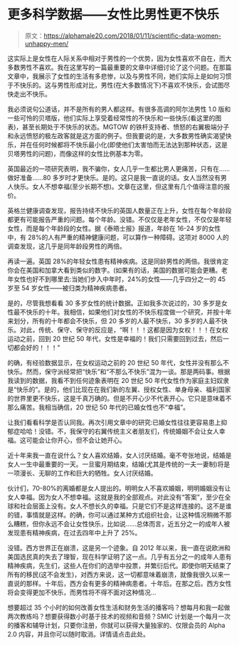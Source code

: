 # 更多科学数据——女性比男性更不快乐

> 原文：<https://alphamale20.com/2018/01/11/scientific-data-women-unhappy-men/>

这实际上是女性在人际关系中相对于男性的一个优势，因为女性喜欢不自在，而大多数男性不喜欢。我在这里写的一篇最重要的文章中详细讨论了这个问题。在那篇文章中，我展示了女性的生活有多悲惨，以及与男性不同，她们实际上是如何习惯于不快乐的。这与男性形成对比，男性(在大多数情况下)不喜欢不快乐，会试图尽快走出不快乐。

我必须说句公道话，并不是所有的男人都这样。有很多高调的阿尔法男性 1.0 版和一些可怜的贝塔版，他们实际上享受着经常性的不快乐和一些快乐(看这里的图表)，甚至长期处于不快乐的状态。MGTOW 的铁杆支持者、愤怒的右翼极端分子和永远愤怒的极左政客就是这方面的例子。但我要说的是，大多数男性确实渴望快乐，并在任何时候都将不快乐最小化(即使他们太害怕而无法达到那种状态，这是贝塔男性的问题)，而像这样的女性比例基本为零。

英国最近的一项研究表明，我不骗你，女人几乎一生都比男人更痛苦，只有在……做好准备……80 多岁时才更快乐。是的。这只是我一直说的话。女人当然没有男人快乐。女人不想幸福(至少长期不想)。文章在这里，但这里有几个值得注意的报价。

英格兰健康调查发现，报告持续不快乐的英国人数量正在上升，女性在每个年龄段都更有可能报告严重的问题。每个年龄。没错。不仅仅是老年女性，不仅仅是年轻女性，而是每个年龄段的女性。据《泰晤士报》报道，年龄在 16-24 岁的女性中，有 28%的人有严重的精神健康问题，可以算作一种障碍。这项对 8000 人的调查发现，这几乎是同年龄段男性的两倍。

再读一遍。英国 28%的年轻女性患有精神疾病。这是同龄男性的两倍。我很肯定你会在美国和加拿大看到类似的数字。(如果有的话，美国的数据可能会更糟。老年女性也好不到哪里去:当她们步入中年时，24%的女性——几乎四分之一的 45 岁至 54 岁女性——被归类为精神疾病患者。

是的，尽管我想看看 30 多岁女性的统计数据。正如我多次说过的，30 多岁是女性最不快乐的十年。我相信，如果他们对女性的不快乐程度做一个研究，并按十年来划分，所有的十年都会不快乐，但 20 多岁的人最不快乐，30 多岁的人最不快乐。对此，传统、保守、保守的反应是，“啊！！！这都是因为女权！！！在女权运动之前，回到 20 世纪 50 年代，女性是幸福的！我们只需要回到过去，然后一切都会好的！！！"

的确，有经验数据显示，在女权运动之前的 20 世纪 50 年代，女性并没有那么不快乐。然而，保守派经常把“快乐”和“不那么不快乐”混为一谈。那是两码事。根据我读到的数据，我看不到任何迹象表明在 20 世纪 50 年代女性作为家庭主妇奴隶是“快乐的”。是的，他们比现在在我们新的左翼、授权女性、单身母亲、福利国家的世界里更不快乐，这是千真万确的。但是不开心少不代表开心。它只是意味着不那么痛苦。我相当确信，20 世纪 50 年代的已婚女性也不“幸福”。

让我们看看科学是否认同我。再次引用文章中的研究:已婚女性往往更容易患上抑郁症哈哈！没错。不，我保守的右翼传统主义者朋友们，传统婚姻不会让女人幸福。这可能会让你开心，但不会让她开心。

近十年来我一直在说什么？女人喜欢结婚，女人讨厌结婚。毫不夸张地说，结婚是女人一生中最重要的一天。一旦蜜月期结束，结婚(尤其是传统的一夫一妻制)将是一项漫长、无聊的工作和巨大的牺牲。女人讨厌结婚。

伙计们，70-80%的离婚都是女人提出的。明明女人不喜欢婚姻，明明婚姻没有让女人幸福。因为女人不想幸福。这就是我的全部观点。对此没有“答案”，至少在全球和社会层面上没有。女人不想长久的幸福。只是它们不是这样连接的。这不是谁的错，事情就是这样。的确，你可以通过某种方式组织社会，让这种情况稍微不那么糟糕，但你永远不会让女性快乐，比如说……总体而言，近五分之一的成年人被发现患有精神疾病，在过去四年中上升了 25%。

没错。西方世界正在崩溃，这是另一个迹象。自 2012 年以来，我一直在说欧洲和美国选民真的失去了理智，现在科学证明了这一点。几乎有五分之一的成年人患有精神疾病，先生们，这些人在你们的选举中投票，并繁衍后代。即使你明天结束了所有的移民(这不会发生)，对西方来说，这一切都意味着崩溃，就像我很久以来一直说的那样。十年后，西方会有更多的精神病患者。十年后。在那之后。西方女性将会变得更加不快乐，而男性将不得不面对这种情况…

想要超过 35 个小时的如何改善女性生活和财务生活的播客吗？想每月和我一起做两次教练吗？想要获得数小时基于技术的视频和音频？SMIC 计划是一个每月一次的播客和辅导计划，只要你注册，你就可以获得大量独家的、仅限会员的 Alpha 2.0 内容，并且你可以随时取消。详情请点击此处。